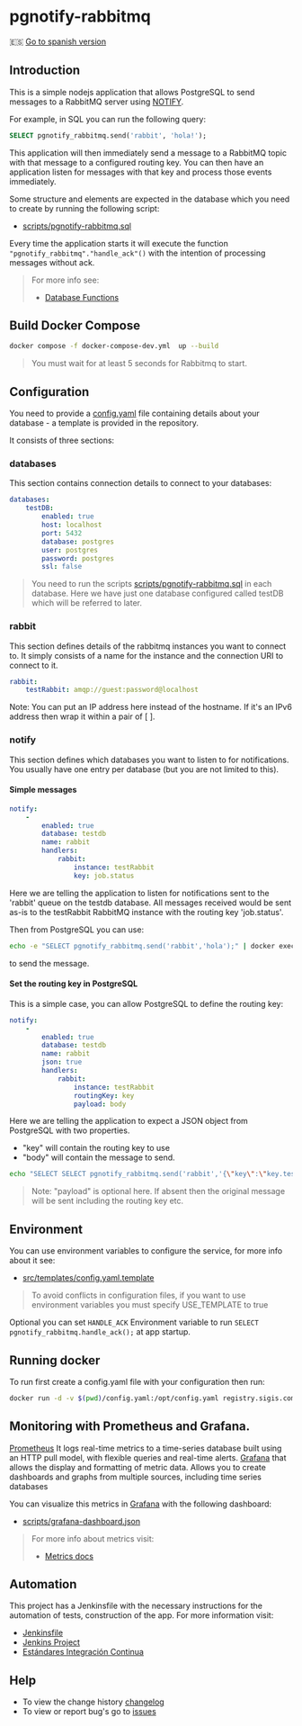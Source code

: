# pgnotify-rabbitmq

🇪🇸 [Go to spanish version](docs/README_ES.md)

## Introduction
This is a simple nodejs application that allows PostgreSQL to send messages to a RabbitMQ server using [NOTIFY](https://www.postgresql.org/docs/current/sql-notify.html).

For example, in SQL you can run the following query:

```sql
SELECT pgnotify_rabbitmq.send('rabbit', 'hola!');
```

This application will then immediately send a message to a RabbitMQ topic with that message to a configured routing key.
You can then have an application listen for messages with that key and process those events immediately.

Some structure and elements are expected in the database which you need to create by running the following script:

* [scripts/pgnotify-rabbitmq.sql](scripts/pgnotify-rabbitmq.sql)

Every time the application starts it will execute the function `"pgnotify_rabbitmq"."handle_ack"()` with the intention of processing messages without ack.

> For more info see:
> * [Database Functions](docs/DBFUNCTION.md)

## Build Docker Compose

```bash
docker compose -f docker-compose-dev.yml  up --build
```
> You must wait for at least 5 seconds for Rabbitmq to start.

## Configuration

You need to provide a [config.yaml](src/config.yaml) file containing details about your database - a template is provided in the repository.

It consists of three sections:

### databases
This section contains connection details to connect to your databases:

```yml
databases:
    testDB:
        enabled: true
        host: localhost
        port: 5432
        database: postgres
        user: postgres
        password: postgres
        ssl: false
```

> You need to run the scripts [scripts/pgnotify-rabbitmq.sql](scripts/pgnotify-rabbitmq.sql) in each database.
> Here we have just one database configured called testDB which will be referred to later.

### rabbit
This section defines details of the rabbitmq instances you want to connect to.
It simply consists of a name for the instance and the connection URI to connect to it.

```yml
rabbit:
    testRabbit: amqp://guest:password@localhost
```

Note: You can put an IP address here instead of the hostname.
If it's an IPv6 address then wrap it within a pair of [ ].

### notify
This section defines which databases you want to listen to for notifications.
You usually have one entry per database (but you are not limited to this).

#### Simple messages

```yml
notify:
    -
        enabled: true
        database: testdb
        name: rabbit
        handlers:
            rabbit:
                instance: testRabbit
                key: job.status
```

Here we are telling the application to listen for notifications sent to the 'rabbit' queue on the testdb database.
All messages received would be sent as-is to the testRabbit RabbitMQ instance with the routing key 'job.status'.

Then from PostgreSQL you can use:

```bash
echo -e "SELECT pgnotify_rabbitmq.send('rabbit','hola');" | docker exec -i pgnotify-rabbitmq-postgresql-1 psql -U postgres
```

to send the message.

#### Set the routing key in PostgreSQL

This is a simple case, you can allow PostgreSQL to define the routing key:

```yml
notify:
    -
        enabled: true
        database: testdb
        name: rabbit
        json: true
        handlers:
            rabbit:
                instance: testRabbit
                routingKey: key
                payload: body
```

Here we are telling the application to expect a JSON object from PostgreSQL with two properties.
* "key" will contain the routing key to use
* "body" will contain the message to send.

```bash
echo "SELECT SELECT pgnotify_rabbitmq.send('rabbit','{\"key\":\"key.test\",\"body\": \"My message\"}');" docker exec -i pgnotify-rabbitmq-postgresql-1 psql -U postgres
```

> Note: "payload" is optional here. If absent then the original message will be sent including the routing key etc.

## Environment

You can use environment variables to configure the service, for more info about it see:

* [src/templates/config.yaml.template](src/templates/config.yaml.template)

> To avoid conflicts in configuration files, if you want to use environment variables you must specify USE_TEMPLATE to true

Optional you can set `HANDLE_ACK` Environment variable to run `SELECT pgnotify_rabbitmq.handle_ack();` at app startup.

## Running docker

To run first create a config.yaml file with your configuration then run:

```bash
docker run -d -v $(pwd)/config.yaml:/opt/config.yaml registry.sigis.com.ve/gdt/pgnotify-rabbitmq:latest
```

## Monitoring with Prometheus and Grafana.

[Prometheus](https://prometheus.io/) It logs real-time metrics to a time-series database built using an HTTP pull model, with flexible queries and real-time alerts.
[Grafana](https://grafana.com/) that allows the display and formatting of metric data. Allows you to create dashboards and graphs from multiple sources, including time series databases

You can visualize this metrics in [Grafana](https://grafana.com/) with the following dashboard:

* [scripts/grafana-dashboard.json](scripts/grafana-dashboard.json)

> For more info about metrics visit:
>
> * [Metrics docs](docs/METRICS.md)

## Automation

This project has a Jenkinsfile with the necessary instructions for the automation of tests, construction of the app.
For more information visit:

* [Jenkinsfile](Jenkinsfile)
* [Jenkins Project](https://jenkins.sigis.com.ve/job/dockers/job/pgnotify-rabbitmq/)
* [Estándares Integración Continua](http://git.sigis.com.ve/gdt/estandares-desarrollo/blob/master/docs/jenkins/jenkins.md)

## Help

* To view the change history [changelog](./src/CHANGELOG.md)
* To view or report bug's go to [issues](http://git.sigis.com.ve/librerias-desarrollo/pgnotify-rabbitmq/-/issues)
